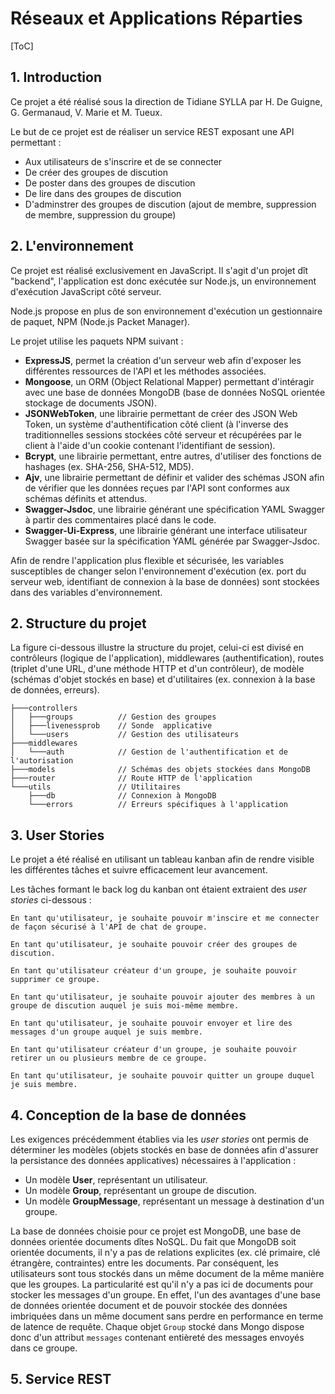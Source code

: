 # Réseaux et Applications Réparties

[ToC]

## 1. Introduction

Ce projet a été réalisé sous la direction de Tidiane SYLLA par H. De Guigne, G. Germanaud, V. Marie et M. Tueux.

Le but de ce projet est de réaliser un service REST exposant une API permettant :

- Aux utilisateurs de s'inscrire et de se connecter
- De créer des groupes de discution
- De poster dans des groupes de discution
- De lire dans des groupes de discution
- D'adminstrer des groupes de discution (ajout de membre, suppression de membre, suppression du groupe)



## 2. L'environnement

Ce projet est réalisé exclusivement en JavaScript. Il s'agit d'un projet dît "backend", l'application est donc exécutée sur Node.js, un environnement d'exécution JavaScript côté serveur. 

Node.js propose en plus de son environnement d'exécution un gestionnaire de paquet, NPM (Node.js Packet Manager).

Le projet utilise les paquets NPM suivant :

- **ExpressJS**, permet la création d'un serveur web afin d'exposer les différentes ressources de l'API et les méthodes associées.
- **Mongoose**, un ORM (Object Relational Mapper) permettant d'intéragir avec une base de données MongoDB (base de données NoSQL orientée stockage de documents JSON).
- **JSONWebToken**, une librairie permettant de créer des JSON Web Token, un système d'authentification côté client (à l'inverse des traditionnelles sessions stockées côté serveur et récupérées par le client à l'aide d'un cookie contenant l'identifiant de session).
- **Bcrypt**, une librairie permettant, entre autres, d'utiliser des fonctions de hashages (ex. SHA-256, SHA-512, MD5).
- **Ajv**, une librairie permettant de définir et valider des schémas JSON afin de vérifier que les données reçues par l'API sont conformes aux schémas définits et attendus.
- **Swagger-Jsdoc**, une librairie générant une spécification YAML Swagger à partir des commentaires placé dans le code.
- **Swagger-Ui-Express**, une librairie générant une interface utilisateur Swagger basée sur la spécification YAML générée par Swagger-Jsdoc.

Afin de rendre l'application plus flexible et sécurisée, les variables susceptibles de changer selon l'environnement d'exécution (ex. port du serveur web, identifiant de connexion à la base de données) sont stockées dans des variables d'environnement.

## 2. Structure du projet

La figure ci-dessous illustre la structure du projet, celui-ci est divisé en contrôleurs (logique de l'application), middlewares (authentification), routes (triplet d'une URL, d'une méthode HTTP et d'un contrôleur), de modèle (schémas d'objet stockés en base) et d'utilitaires (ex. connexion à la base de données, erreurs).

```
├───controllers
│   ├───groups	        // Gestion des groupes
│   ├───livenessprob    // Sonde  applicative
│   └───users           // Gestion des utilisateurs
├───middlewares
│   └───auth            // Gestion de l'authentification et de l'autorisation
├───models              // Schémas des objets stockées dans MongoDB
├───router              // Route HTTP de l'application
└───utils               // Utilitaires
    ├───db              // Connexion à MongoDB
    └───errors          // Erreurs spécifiques à l'application
```

## 3. User Stories

Le projet a été réalisé en utilisant un tableau kanban afin de rendre visible les différentes tâches et suivre efficacement leur avancement.

Les tâches formant le back log du kanban ont étaient extraient des *user stories* ci-dessous :

`En tant qu'utilisateur, je souhaite pouvoir m'inscire et me connecter de façon sécurisé à l'API de chat de groupe.`

`En tant qu'utilisateur, je souhaite pouvoir créer des groupes de discution.`

`En tant qu'utilisateur créateur d'un groupe, je souhaite pouvoir supprimer ce groupe.`

`En tant qu'utilisateur, je souhaite pouvoir ajouter des membres à un groupe de discution auquel je suis moi-même membre.`

`En tant qu'utilisateur, je souhaite pouvoir envoyer et lire des messages d'un groupe auquel je suis membre.`

`En tant qu'utilisateur créateur d'un groupe, je souhaite pouvoir retirer un ou plusieurs membre de ce groupe.`

`En tant qu'utilisateur, je souhaite pouvoir quitter un groupe duquel je suis membre.`

## 4. Conception de la base de données

Les exigences précédemment établies via les *user stories* ont permis de déterminer les modèles (objets stockés en base de données afin d'assurer la persistance des données applicatives) nécessaires à l'application :

- Un modèle **User**, représentant un utilisateur.
- Un modèle **Group**, représentant un groupe de discution.
- Un modèle **GroupMessage**, représentant un message à destination d'un groupe.

La base de données choisie pour ce projet est MongoDB, une base de données orientée documents dîtes NoSQL. Du fait que MongoDB soit orientée documents, il n'y a pas de relations explicites (ex. clé primaire, clé étrangère, contraintes) entre les documents. Par conséquent, les utilisateurs sont tous stockés dans un même document de la même manière que les groupes. La particularité est qu'il n'y a pas ici de documents pour stocker les messages d'un groupe. En effet, l'un des avantages d'une base de données orientée document et de pouvoir stockée des données imbriquées dans un même document sans perdre en performance en terme de latence de requête. Chaque objet `Group` stocké dans Mongo dispose donc d'un attribut `messages` contenant entièreté des messages envoyés dans ce groupe.

## 5. Service REST

